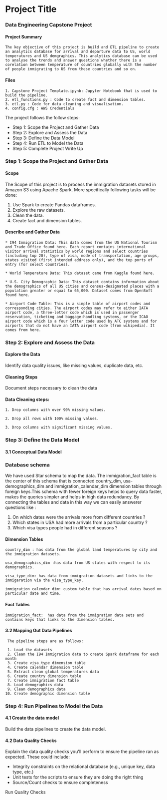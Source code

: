 # Project Title
### Data Engineering Capstone Project

#### Project Summary
    The key objective of this project is build and ETL pipeline to create an analytics database for arrival and departure data to US, world temperatures and US demgraphics. This analytics database can be used to analyse the trends and answer questions whether there is a corelation between temperature of countries globally with the number of people immigrating to US from these countries and so on.
    
#### Files
    1. Capstone Project Template.ipynb: Jupyter Notebook that is used to build the pipeline.
    2. etl_functions.py : Code to create fact and dimension tables.
    3. etl.py : Code for data cleaning and visualisation.
    4. config.cfg : AWS Credentials

The project follows the follow steps:

* Step 1: Scope the Project and Gather Data
* Step 2: Explore and Assess the Data
* Step 3: Define the Data Model
* Step 4: Run ETL to Model the Data
* Step 5: Complete Project Write Up

### Step 1: Scope the Project and Gather Data

#### Scope 
The Scope of this project is to process the immigration datasets stored in Amazon S3 using Apache Spark. More specifically following tasks will be done:
1. Use Spark to create Pandas dataframes.
2. Explore the raw datasets.
3. Clean the data.
4. Create fact and dimension tables.

#### Describe and Gather Data 

    * I94 Immigration Data: This data comes from the US National Tourism and Trade Office found here. Each report contains international visitor arrival statistics by world regions and select countries (including top 20), type of visa, mode of transportation, age groups, states visited (first intended address only), and the top ports of entry (for select countries).

    * World Temperature Data: This dataset came from Kaggle found here.

    * U.S. City Demographic Data: This dataset contains information about the demographics of all US cities and census-designated places with a population greater or equal to 65,000. Dataset comes from OpenSoft found here.

    * Airport Code Table: This is a simple table of airport codes and corresponding cities. The airport codes may refer to either IATA airport code, a three-letter code which is used in passenger reservation, ticketing and baggage-handling systems, or the ICAO airport code which is a four letter code used by ATC systems and for airports that do not have an IATA airport code (from wikipedia). It comes from here.
    
    
### Step 2: Explore and Assess the Data

#### Explore the Data 
Identify data quality issues, like missing values, duplicate data, etc.

#### Cleaning Steps
Document steps necessary to clean the data

#### Data Cleaning steps:

    1. Drop columns with over 90% missing values. 

    2. Drop all rows with 100% missing values.

    3. Drop columns with significant missing values.
    
### Step 3: Define the Data Model

#### 3.1 Conceptual Data Model
    
   ### Database schema
   
   We have used Star schema to map the data. The immigration_fact table is the center of this schema that is connected country_dim, usa-demographics_dim and        immigration_calendar_dim dimension tables through foreign keys.This schema with fewer foreign keys helps to query data faster, makes the queries simpler and    helps in high data redundancy. By connecting the tables and data in this way we can easily answerer questions like :
   1. On which dates were the arrivals more from different countries ?
   2. Which states in USA had more arrivals from a particular country ?
   3. Which visa types people had in different seasons ?
    
   #### Dimension Tables
    
    country_dim : has data from the global land temperatures by city and the immigration datasets. 
    
    usa_demographics_dim :has data from US states with respect to its demographics.

    visa_type_dim: has data from immigration datasets and links to the immigaration via the visa_type_key.
    
    immigration_calendar_dim: custom table that has arrival dates based on particular date and time.
    
   #### Fact Tables
    
    immigration_fact:  has data from the immigration data sets and contains keys that links to the dimension tables. 
    

#### 3.2 Mapping Out Data Pipelines

     The pipeline steps are as follows:

     1. Load the datasets
     2. Clean the I94 Immigration data to create Spark dataframe for each month
     3. Create visa_type dimension table
     4. Create calendar dimension table
     5. Extract clean global temperatures data
     6. Create country dimension table
     7. Create immigration fact table
     8. Load demographics data
     9. Clean demographics data
    10. Create demographic dimension table
    

### Step 4: Run Pipelines to Model the Data 

#### 4.1 Create the data model
Build the data pipelines to create the data model.


#### 4.2 Data Quality Checks
Explain the data quality checks you'll perform to ensure the pipeline ran as expected. These could include:
 * Integrity constraints on the relational database (e.g., unique key, data type, etc.)
 * Unit tests for the scripts to ensure they are doing the right thing
 * Source/Count checks to ensure completeness
 
Run Quality Checks